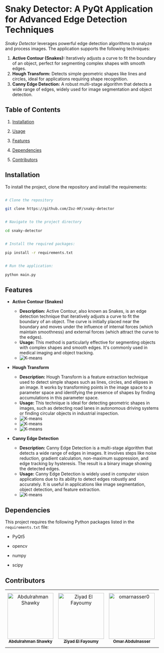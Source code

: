 # Snaky Detector: A PyQt Application for Advanced Edge Detection Techniques  

*Snaky Detector* leverages powerful edge detection algorithms to analyze and process images. The application supports the following techniques:

1. **Active Contour (Snakes):** Iteratively adjusts a curve to fit the boundary of an object, perfect for segmenting complex shapes with smooth edges.
2. **Hough Transform:** Detects simple geometric shapes like lines and circles, ideal for applications requiring shape recognition.
3. **Canny Edge Detection:** A robust multi-stage algorithm that detects a wide range of edges, widely used for image segmentation and object detection.
  

## Table of Contents

1. [Installation](#installation)

2. [Usage](#usage)

3. [Features](#features)

4. [Dependencies](#dependencies)

5. [Contributors](#contributors)

  

## Installation

To install the project, clone the repository and install the requirements:

  

```bash

# Clone the repository

git clone https://github.com/Zoz-HF/snaky-detector

```

```bash

# Navigate to the project directory

cd snaky-detector

```

```bash

# Install the required packages:

pip install -r requirements.txt

```

```bash

# Run the application:

python main.py

```

  
## Features

- **Active Contour (Snakes)**
    
    - **Description:** Active Contour, also known as Snakes, is an edge detection technique that iteratively adjusts a curve to fit the boundary of an object. The curve is initially placed near the boundary and moves under the influence of internal forces (which maintain smoothness) and external forces (which attract the curve to the edges).
    - **Usage:** This method is particularly effective for segmenting objects with complex shapes and smooth edges. It's commonly used in medical imaging and object tracking.
    -   ![K-means](assets/actvcntr_showcase.png)


- **Hough Transform**
    
    - **Description:** Hough Transform is a feature extraction technique used to detect simple shapes such as lines, circles, and ellipses in an image. It works by transforming points in the image space to a parameter space and identifying the presence of shapes by finding accumulations in this parameter space.
    - **Usage:** This technique is ideal for detecting geometric shapes in images, such as detecting road lanes in autonomous driving systems or finding circular objects in industrial inspection.
    - ![K-means](assets/hough_line_showcase.png)
    - ![K-means](assets/hough_circle_showcase.png)
    - ![K-means](assets/hough_ellipse_showcase.png)


- **Canny Edge Detection**
    
    - **Description:** Canny Edge Detection is a multi-stage algorithm that detects a wide range of edges in images. It involves steps like noise reduction, gradient calculation, non-maximum suppression, and edge tracking by hysteresis. The result is a binary image showing the detected edges.
    - **Usage:** Canny Edge Detection is widely used in computer vision applications due to its ability to detect edges robustly and accurately. It is useful in applications like image segmentation, object detection, and feature extraction.
    - ![K-means](assets/cnydet_showcase.png)

  
  

## Dependencies

This project requires the following Python packages listed in the `requirements.txt` file:

- PyQt5

- opencv

- numpy

- scipy

  
## Contributors <a name = "contributors"></a>
<table>
  <tr>
    <td align="center">
    <a href="https://github.com/AbdulrahmanGhitani" target="_black">
    <img src="https://avatars.githubusercontent.com/u/114954706?v=4" width="150px;" alt="Abdulrahman Shawky"/>
    <br />
    <sub><b>Abdulrahman Shawky</b></sub></a>
    </td>
  <td align="center">
    <a href="https://github.com/Ziyad-HF" target="_black">
    <img src="https://avatars.githubusercontent.com/u/99608059?v=4" width="150px;" alt="Ziyad El Fayoumy"/>
    <br />
    <sub><b>Ziyad El Fayoumy</b></sub></a>
    </td>
<td align="center">
    <a href="https://github.com/omarnasser0" target="_black">
    <img src="https://avatars.githubusercontent.com/u/100535160?v=4" width="150px;" alt="omarnasser0"/>
    <br />
    <sub><b>Omar Abdulnasser</b></sub></a>
    </td>
    <td align="center">
    <a href="https://github.com/MohamedSayedDiab" target="_black">
    <img src="https://avatars.githubusercontent.com/u/90231744?v=4" width="150px;" alt="Mohammed Sayed Diab"/>
    <br />
    <sub><b>Mohammed Sayed Diab</b></sub></a>
    </td>
     <td align="center">
    <a href="https://github.com/RushingBlast" target="_black">
    <img src="https://avatars.githubusercontent.com/u/96780345?v=4" width="150px;" alt="Assem Hussein"/>
    <br />
    <sub><b>Assem Hussein</b></sub></a>
    </td>
      </tr>
 </table>
